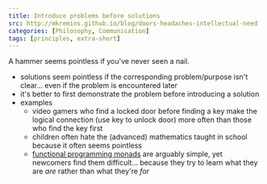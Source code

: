 ```yaml
---
title: Introduce problems before solutions
src: http://mkremins.github.io/blog/doors-headaches-intellectual-need
categories: [Philosophy, Communication]
tags: [principles, extra-short]
---
```


A hammer seems pointless if you've never seen a nail.

- solutions seem pointless if the corresponding problem/purpose isn't clear... even if the problem is encountered later
- it's better to first demonstrate the problem before introducing a solution
- examples
  + video gamers who find a locked door before finding a key make the logical connection (use key to unlock door) more often than those who find the key first
  + children often hate the (advanced) mathematics taught in school because it often seems pointless
  + [functional programming monads](<https://en.wikipedia.org/wiki/Monad_(functional_programming)>) are arguably simple, yet newcomers find them difficult... because they try to learn what they are *are* rather than what they're *for*
